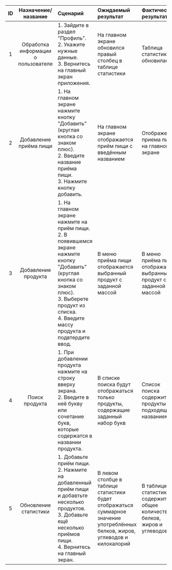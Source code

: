 
| ID | Назначение/название | Сценарий | Ожидаемый результат | Фактический результат | Оценка |
|:---:|:---:|:---|:---|:---|:---|
| 1 | Обработка информации о пользователе  | 1. Зайдите в раздел "Профиль".<br> 2. Укажите нужные данные.<br> 3. Вернитесь на главный экран приложения.| На главном экране обновился правый столбец в таблице статистики | Таблица статистики обновилась | тест пройден |
| 2 | Добавление приёма пищи | 1. На главном экране нажмите кнопку "Добавить" (круглая кнопка со знаком плюс).<br> 2. Введите название приёма пищи.<br> 3. Нажмите кнопку добавить.| На главном экране отображается приём пищи с введённым названием | Отображение приема пищи на главном экране | тест пройден |
| 3 | Добавление продукта | 1. На главном экране нажмите на приём пищи.<br> 2. В появившемся экране нажмите кнопку "Добавить" (круглая кнопка со знаком плюс).<br> 3. Выберете продукт из списка.<br> 4. Введите массу продукта и подвтердите ввод.| В меню приёма пищи отображается выбранный продукт с заданной массой | В меню приёма пищи отображается выбранный продукт с заданной массой |тест пройден|
| 4 | Поиск продукта | 1. При добавлении продукта нажмите на строку вверху экрана.<br> 2. Введите в неё букву или сочетание букв, которые содержатся в названии продукта. | В списке поиска будут отображаться только продукты, содержащие заданный набор букв| Список поиска содержит продукты с подходящим названием |тест пройден|
| 5 | Обновление статистики | 1. Добавьте приём пищи.<br> 2. Нажмите на добавленный приём пищи и добавтьте несколько продуктов.<br> 3. Добавьте ещё несколько приёмов пищи.<br> 4. Вернитесь на главный экран.<br> | В левом столбце в таблице статистики будет отображаться суммарное значение употреблённых белков, жиров, углеводов и килокалорий| В таблице статистики содержится общее количество белков, жиров и углеводов | тест пройден|
